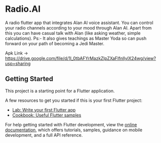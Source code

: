 # Radio.AI

A radio flutter app that integrates Alan AI voice assistant. You can control your radio channels according to your mood through Alan AI. Apart from this you can have casual talk with Alan (like asking weather, simple calculations). Ps:- It also gives teachings as Master Yoda so can push forward on your path of becoming a Jedi Master.

Apk Link -> https://drive.google.com/file/d/1l_0tbAFYrMazkZlpZXaFIfnlIylX24wg/view?usp=sharing

## Getting Started

This project is a starting point for a Flutter application.

A few resources to get you started if this is your first Flutter project:

- [Lab: Write your first Flutter app](https://docs.flutter.dev/get-started/codelab)
- [Cookbook: Useful Flutter samples](https://docs.flutter.dev/cookbook)

For help getting started with Flutter development, view the
[online documentation](https://docs.flutter.dev/), which offers tutorials,
samples, guidance on mobile development, and a full API reference.
